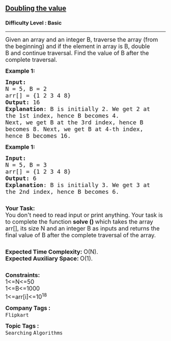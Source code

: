 <h2><a href="https://www.geeksforgeeks.org/problems/doubling-the-value4859/1?page=3&category=Searching&sortBy=submissions">Doubling the value</a></h2><h3>Difficulty Level : Basic</h3><hr><div class="problems_problem_content__Xm_eO"><p><span style="font-size:18px">Given an array and an integer B, traverse the array (from the beginning) and if the element in array is B, double B&nbsp;and continue traversal. Find the value of B after the complete traversal.</span></p>

<p><span style="font-size:18px"><strong>Example 1:</strong></span></p>

<pre><span style="font-size:18px"><strong>Input:</strong>
N = 5, B = 2
arr[] = {1 2 3 4 8}
<strong>Output:</strong> 16
<strong>Explanation</strong>: B is initially 2. We get 2 at
the 1st index, hence B becomes 4. 
Next, we get B at the 3rd index, hence B 
becomes 8. Next, we get B at 4-th index, 
hence B becomes 16.</span>
</pre>

<p><span style="font-size:18px"><strong>Example 1:</strong></span></p>

<pre><span style="font-size:18px"><strong>Input:</strong>
N = 5, B = 3
arr[] = {1 2 3 4 8}
<strong>Output:</strong> 6
<strong>Explanation</strong>: B is initially 3. We get 3 at
the 2nd index, hence B becomes 6.</span></pre>

<p><br>
<span style="font-size:18px"><strong>Your Task:</strong><br>
You don't need to read input or print anything. Your task is to complete the function&nbsp;<strong>solve ()&nbsp;</strong>which takes the array arr[], its size N and an integer B as inputs and returns the final value of B after the complete traversal of the array.</span></p>

<p><br>
<span style="font-size:18px"><strong>Expected Time Complexity:&nbsp;</strong>O(N).<br>
<strong>Expected Auxiliary Space:&nbsp;</strong>O(1).</span></p>

<p><br>
<span style="font-size:18px"><strong>Constraints:</strong><br>
1&lt;=N&lt;=50<br>
1&lt;=B&lt;=1000<br>
1&lt;=arr[i]&lt;=10<sup>18</sup></span></p>
</div><p><span style=font-size:18px><strong>Company Tags : </strong><br><code>Flipkart</code>&nbsp;<br><p><span style=font-size:18px><strong>Topic Tags : </strong><br><code>Searching</code>&nbsp;<code>Algorithms</code>&nbsp;